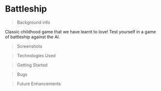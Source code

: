 # Battleship

> Background info

Classic childhood game that we have learnt to love! Test yourself in a game of battleship against the AI.

> Screenshots

> Technologies Used

> Getting Started

> Bugs

> Future Enhancements
